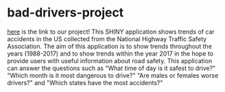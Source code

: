 # bad-drivers-project
[here](https://devinenglish.shinyapps.io/bad-drivers-project/) is the link to our project! This SHINY application shows trends of car accidents in the US collected from the National Highway Traffic Safety Association. The aim of this application is to show trends throughout the years (1988-2017) and to show trends within the year 2017 in the hope to provide users with useful information about road safety. This application can answer the questions such as "What time of day is it safest to drive?" "Which month is it most dangerous to drive?" "Are males or females worse drivers?" and "Which states have the most accidents?"
